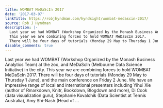 ```yaml
---
title: WOMBAT MeDaScIn 2017
date: '2017-03-07'
linkTitle: https://robjhyndman.com/hyndsight/wombat-medascin-2017/
source: Rob J Hyndman
description: |-
  Last year we had WOMBAT (Workshop Organized by the Monash Business Analytics Team) at the zoo, and MeDaScIn (Melbourne Data Science Initiative) in the city.
  This year we are combining forces to hold WOMBAT MeDaScIn 2017.
  There will be four days of tutorials (Monday 29 May to Thursday 1 June), and the main conference on Friday 2 June. We have an impressive range of local and international presenters including Yihui Xie (author of Rmarkdown, Knitr, Bookdown, Blogdown and more), Di Cook (data visualization guru), Stephanie Kovalchik (Data Scientist at Tennis Australia), Amy Shi-Nash (Head of ...
disable_comments: true
---
```

Last year we had WOMBAT (Workshop Organized by the Monash Business Analytics Team) at the zoo, and MeDaScIn (Melbourne Data Science Initiative) in the city.
This year we are combining forces to hold WOMBAT MeDaScIn 2017.
There will be four days of tutorials (Monday 29 May to Thursday 1 June), and the main conference on Friday 2 June. We have an impressive range of local and international presenters including Yihui Xie (author of Rmarkdown, Knitr, Bookdown, Blogdown and more), Di Cook (data visualization guru), Stephanie Kovalchik (Data Scientist at Tennis Australia), Amy Shi-Nash (Head of ...